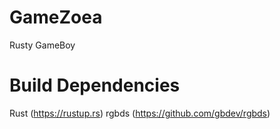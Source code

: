# GameZoea
Rusty GameBoy

# Build Dependencies
Rust (https://rustup.rs)
rgbds (https://github.com/gbdev/rgbds)
